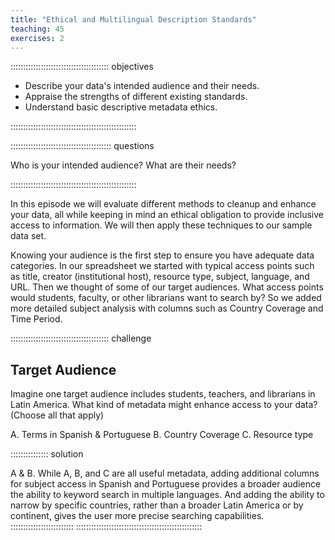 ```yaml
---
title: "Ethical and Multilingual Description Standards"
teaching: 45
exercises: 2
---
```


::::::::::::::::::::::::::::::::::::::: objectives

- Describe your data's intended audience and their needs. 
- Appraise the strengths of different existing standards.
- Understand basic descriptive metadata ethics.

::::::::::::::::::::::::::::::::::::::::::::::::::

:::::::::::::::::::::::::::::::::::::::: questions

Who is your intended audience? What are their needs?

::::::::::::::::::::::::::::::::::::::::::::::::::

In this episode we will evaluate different methods to cleanup and enhance your data, all while keeping in mind an ethical obligation to provide inclusive access to information. We will then apply these techniques to our sample data set.

Knowing your audience is the first step to ensure you have adequate data categories. In our spreadsheet we started with typical access points such as title, creator (institutional host), resource type, subject, language, and URL. Then we thought of some of our target audiences. What access points would students, faculty, or other librarians want to search by? So we added more detailed subject analysis with columns such as Country Coverage and Time Period.

:::::::::::::::::::::::::::::::::::::::  challenge
## Target Audience
Imagine one target audience includes students, teachers, and librarians in Latin America. What kind of metadata might enhance access to your data? (Choose all that apply)

A. Terms in Spanish & Portuguese
B. Country Coverage
C. Resource type

:::::::::::::::  solution

A & B. While A, B, and C are all useful metadata, adding additional columns for subject access in Spanish and Portuguese provides a broader audience the ability to keyword search in multiple languages. And adding the ability to narrow by specific countries, rather than a broader Latin America or by continent, gives the user more precise searching capabilities.
:::::::::::::::::::::::::
::::::::::::::::::::::::::::::::::::::::::::::::::
